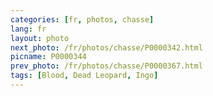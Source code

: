 ```yaml
---
categories: [fr, photos, chasse]
lang: fr
layout: photo
next_photo: /fr/photos/chasse/P0000342.html
picname: P0000344
prev_photo: /fr/photos/chasse/P0000367.html
tags: [Blood, Dead Leopard, Ingo]
---
```

